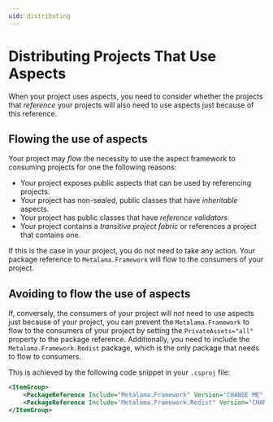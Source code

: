 ```yaml
---
uid: distributing
---
```


# Distributing Projects That Use Aspects

When your project uses aspects, you need to consider whether the projects that _reference_ your projects will also need to use aspects just because of this reference.

<!--- I'm wondering if Transmitting would be better than flowing so here youd have
<!--- ## Transmitting the use of Aspects   and the first line would be Your project may _transmit_  -->
## Flowing the use of aspects

Your project may _flow_ the necessity to use the aspect framework to consuming projects for one the following reasons:

* Your project exposes public aspects that can be used by referencing projects.
* Your project has non-sealed, public classes that have _inheritable_ aspects. 
* Your project has public classes that have _reference validators_.
* Your project contains a _transitive project fabric_ or references a project that contains one.

If this is the case in your project, you do not need to take any action. Your package reference to `Metalama.Framework` will flow to the consumers of your project.

<!-- then this becomes  ##Preventing the transmission of the use of Aspects  -->
## Avoiding to flow the use of aspects

If, conversely, the consumers of your project will _not_ need to use aspects just because of your project, you can prevent the `Metalama.Framework` <!--- and this becomes from transmitting aspects to --> to flow to the consumers of your project by setting the `PrivateAssets="all"` property to the package reference. Additionally, you need to include the `Metalama.Framework.Redist` package, which is the only package that needs to flow to consumers.

This is achieved by the following code snippet in your `.csproj` file:

```xml
<ItemGroup>
    <PackageReference Include="Metalama.Framework" Version="CHANGE ME" PrivateAssets="all" />
    <PackageReference Include="Metalama.Framework.Redist" Version="CHANGE ME" />
</ItemGroup>
```
